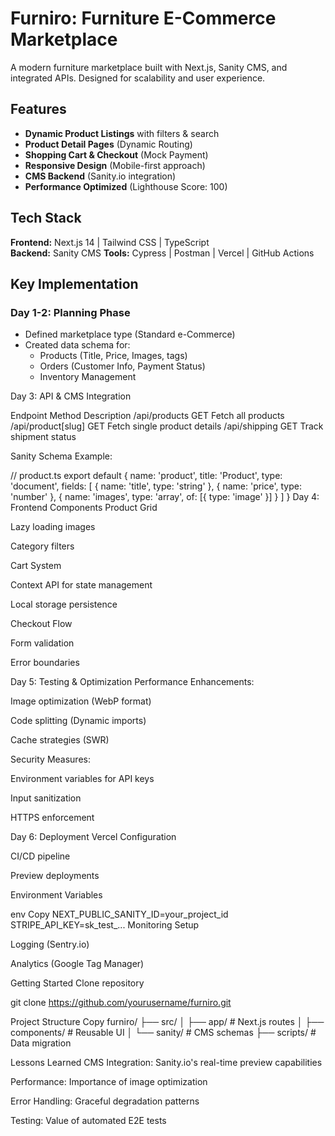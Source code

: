 # Furniro: Furniture E-Commerce Marketplace

A modern furniture marketplace built with Next.js, Sanity CMS, and integrated APIs. Designed for scalability and user experience.



## Features
- **Dynamic Product Listings** with filters & search
- **Product Detail Pages** (Dynamic Routing)
- **Shopping Cart & Checkout** (Mock Payment)
- **Responsive Design** (Mobile-first approach)
- **CMS Backend** (Sanity.io integration)
- **Performance Optimized** (Lighthouse Score: 100)

## Tech Stack
**Frontend:** Next.js 14 | Tailwind CSS | TypeScript  
**Backend:** Sanity CMS
**Tools:** Cypress | Postman | Vercel | GitHub Actions

## Key Implementation

### Day 1-2: Planning Phase
- Defined marketplace type (Standard e-Commerce)
- Created data schema for:
  - Products (Title, Price, Images, tags)
  - Orders (Customer Info, Payment Status)
  - Inventory Management

Day 3: API & CMS Integration

Endpoint	Method	Description
/api/products	GET	Fetch all products
/api/product[slug]	GET	Fetch single product details
/api/shipping	GET	Track shipment status


Sanity Schema Example:


// product.ts
export default {
  name: 'product',
  title: 'Product',
  type: 'document',
  fields: [
    { name: 'title', type: 'string' },
    { name: 'price', type: 'number' },
    { name: 'images', type: 'array', of: [{ type: 'image' }] }
  ]
}
Day 4: Frontend Components
Product Grid

Lazy loading images

Category filters

Cart System

Context API for state management

Local storage persistence

Checkout Flow

Form validation

Error boundaries

Day 5: Testing & Optimization
Performance Enhancements:

Image optimization (WebP format)

Code splitting (Dynamic imports)

Cache strategies (SWR)

Security Measures:

Environment variables for API keys

Input sanitization

HTTPS enforcement

Day 6: Deployment
Vercel Configuration

CI/CD pipeline

Preview deployments

Environment Variables

env
Copy
NEXT_PUBLIC_SANITY_ID=your_project_id
STRIPE_API_KEY=sk_test_...
Monitoring Setup

Logging (Sentry.io)

Analytics (Google Tag Manager)

Getting Started
Clone repository


git clone https://github.com/yourusername/furniro.git


Project Structure
Copy
furniro/
├── src/
│   ├── app/          # Next.js routes
│   ├── components/   # Reusable UI
│   └── sanity/       # CMS schemas
├── scripts/ # Data migration

Lessons Learned
CMS Integration: Sanity.io's real-time preview capabilities

Performance: Importance of image optimization

Error Handling: Graceful degradation patterns

Testing: Value of automated E2E tests